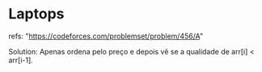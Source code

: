 # Laptops
refs: "https://codeforces.com/problemset/problem/456/A"

Solution: Apenas ordena pelo preço e depois vê se a qualidade de arr[i] < arr[i-1].
